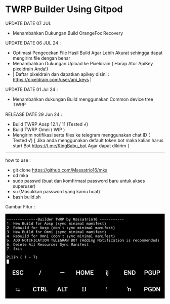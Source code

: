 # TWRP Builder Using Gitpod

UPDATE DATE 07 JUL
- Menambahkan Dukungan Build OrangeFox Recovery



UPDATE DATE 06 JUL 24 :
- Optimasi Pengecekan File Hasil Build Agar Lebih Akurat sehingga dapat mengirim file dengan benar
- Menambahkan Dukungan Upload ke Pixeldrain ( Harap Atur ApiKey pixeldrain Anda!)
-  | Daftar pixeldrain dan dapatkan apikey disini : https://pixeldrain.com/user/api_keys |
 

UPDATE DATE 01 Jul 24 :
- Menambahkan dukungan Build menggunakan Common device tree TWRP

 
RELEASE DATE 29 Jun 24 :
- Build TWRP Aosp 12.1 / 11 (Tested √)
- Build TWRP Omni ( WIP )
- Mengirim notifikasi serta files ke telegram menggunakan chat ID ( Tested √) [ Jika anda menggunakan default token bot maka kalian harus start Bot https://t.me/KingBabu_bot Agar dapat dikirim ]

-------------------------------------------------------------------------

how to use :
- git clone https://github.com/Massatrio16/mka
- cd mka
- sudo passwd (buat dan komfirmasi password baru untuk akses superuser)
- su (Masukkan password yang kamu buat)
- bash build.sh


Gambar Fitur :

![Menu](https://github.com/Massatrio16/mk/blob/main/Screenshot_20240701-091114_1.jpg)

